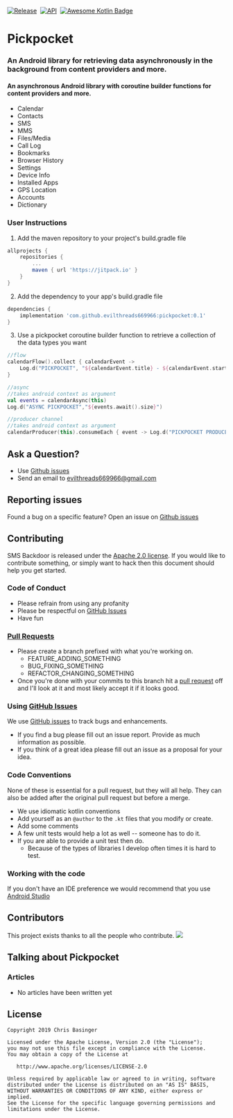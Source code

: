 [![Release](https://jitpack.io/v/evilthreads669966/pickpocket.svg)](https://jitpack.io/#evilthreads669966/pickpocket)&nbsp;&nbsp;[![API](https://img.shields.io/badge/API-14%2B-brightgreen.svg?style=plastic)](https://android-arsenal.com/api?level=14)&nbsp;&nbsp;[![Awesome Kotlin Badge](https://kotlin.link/awesome-kotlin.svg)](https://kotlin.link)
# Pickpocket
### An Android library for retrieving data asynchronously in the background from content providers and more. 
#### An asynchronous Android library with coroutine builder functions for content providers and more.
- Calendar
- Contacts
- SMS
- MMS
- Files/Media
- Call Log
- Bookmarks
- Browser History
- Settings
- Device Info
- Installed Apps
- GPS Location
- Accounts
- Dictionary
### User Instructions
1. Add the maven repository to your project's build.gradle file
```gradle
allprojects {
    repositories {
        ...
        maven { url 'https://jitpack.io' }
    }
}
```
2. Add the dependency to your app's build.gradle file
```gradle
dependencies {
    implementation 'com.github.evilthreads669966:pickpocket:0.1'
}
```
3. Use a pickpocket coroutine builder function to retrieve a collection of the data types you want 
```kotlin
//flow
calendarFlow().collect { calendarEvent ->
    Log.d("PICKPOCKET", "${calendarEvent.title} - ${calendarEvent.startDate}")
}

//async
//takes android context as argument
val events = calendarAsync(this)
Log.d("ASYNC PICKPOCKET","${events.await().size}")

//producer channel
//takes android context as argument
calendarProducer(this).consumeEach { event -> Log.d("PICKPOCKET PRODUCER", event.toString()) }
```
## Ask a Question?
- Use [Github issues](https://github.com/evilthreads669966/pickpocket/issues)
- Send an email to evilthreads669966@gmail.com

## Reporting issues
Found a bug on a specific feature? Open an issue on [Github issues](https://github.com/evilthreads669966/pickpocket/issues)

## Contributing

SMS Backdoor is released under the [Apache 2.0 license](https://github.com/evilthreads669966/pickpocket/blob/master/LICENSE). If you would like to contribute
something, or simply want to hack then this document should help you get started.

### Code of Conduct
- Please refrain from using any profanity
- Please be respectful on [GitHub Issues](https://github.com/evilthreads669966/pickpocket/issues)
- Have fun

### [Pull Requests](https://github.com/evilthreads669966/pickpocket/pulls)
- Please create a branch prefixed with what you're working on.
    - FEATURE_ADDING_SOMETHING
    - BUG_FIXING_SOMETHING
    - REFACTOR_CHANGING_SOMETHING
- Once you're done with your commits to this branch hit a [pull request](https://github.com/evilthreads669966/pickpocket/pulls) off and I'll look at it and most likely accept it if it looks good.

### Using [GitHub Issues](https://github.com/evilthreads669966/pickpocket/issues)
We use [GitHub issues](https://github.com/evilthreads669966/pickpocket/issues) to track bugs and enhancements.
- If you find a bug please fill out an issue report. Provide as much information as possible.
- If you think of a great idea please fill out an issue as a proposal for your idea.

### Code Conventions
None of these is essential for a pull request, but they will all help.  They can also be
added after the original pull request but before a merge.

- We use idiomatic kotlin conventions
- Add yourself as an `@author` to the `.kt` files that you modify or create.
- Add some comments
- A few unit tests would help a lot as well -- someone has to do it.
- If you are able to provide a unit test then do.
    - Because of the types of libraries I develop often times it is hard to test.

### Working with the code
If you don't have an IDE preference we would recommend that you use
[Android Studio](https://developer.android.com/studio/)
## Contributors
This project exists thanks to all the people who contribute.
<a href="https://github.com/evilthreads669966/pickpocket/graphs/contributors"><img src="https://opencollective.com/pickpocket/contributors.svg?width=890&button=false" /></a>
## Talking about Pickpocket
### Articles
- No articles have been written yet
## License
```
Copyright 2019 Chris Basinger

Licensed under the Apache License, Version 2.0 (the "License");
you may not use this file except in compliance with the License.
You may obtain a copy of the License at

   http://www.apache.org/licenses/LICENSE-2.0

Unless required by applicable law or agreed to in writing, software
distributed under the License is distributed on an "AS IS" BASIS,
WITHOUT WARRANTIES OR CONDITIONS OF ANY KIND, either express or implied.
See the License for the specific language governing permissions and
limitations under the License.
```
